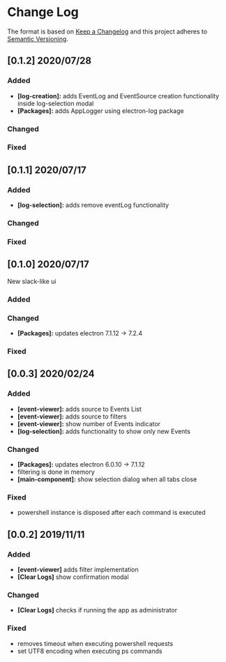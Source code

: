 # Change Log

The format is based on [Keep a Changelog](http://keepachangelog.com/)
and this project adheres to [Semantic Versioning](http://semver.org/).

## [0.1.2] 2020/07/28

### Added
- **[log-creation]:** adds EventLog and EventSource creation functionality inside log-selection modal
- **[Packages]:** adds AppLogger using electron-log package

### Changed

### Fixed



## [0.1.1] 2020/07/17

### Added
- **[log-selection]:** adds remove eventLog functionality

### Changed

### Fixed


## [0.1.0] 2020/07/17
New slack-like ui

### Added

### Changed
- **[Packages]:** updates electron 7.1.12 -> 7.2.4

### Fixed


## [0.0.3] 2020/02/24

### Added
- **[event-viewer]:** adds source to Events List
- **[event-viewer]:** adds source to filters
- **[event-viewer]:** show number of Events indicator
- **[log-selection]:** adds functionality to show only new Events

### Changed
- **[Packages]:** updates electron 6.0.10 -> 7.1.12
- filtering is done in memory
- **[main-component]:** show selection dialog when all tabs close

### Fixed
- powershell instance is disposed after each command is executed


## [0.0.2] 2019/11/11

### Added
- **[event-viewer]** adds filter implementation
- **[Clear Logs]** show confirmation modal

### Changed
- **[Clear Logs]** checks if running the app as administrator

### Fixed
- removes timeout when executing powershell requests
- set UTF8 encoding when executing ps commands